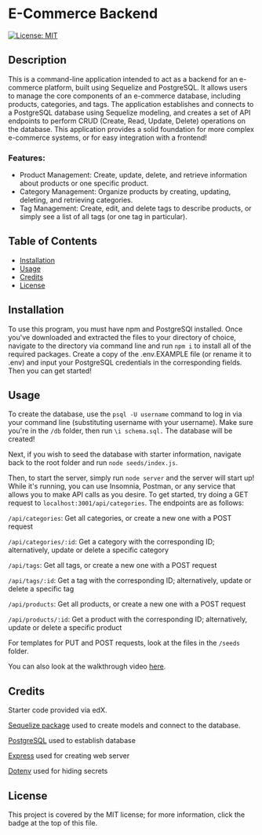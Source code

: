 # E-Commerce Backend

[![License: MIT](https://img.shields.io/badge/License-MIT-yellow.svg)](https://opensource.org/licenses/MIT)



## Description

This is a command-line application intended to act as a backend for an e-commerce platform, built using Sequelize  and PostgreSQL. It allows users to manage the core components of an e-commerce database, including products, categories, and tags. The application establishes and connects to a PostgreSQL database using Sequelize modeling, and creates a set of API endpoints to perform CRUD (Create, Read, Update, Delete) operations on the database. This application provides a solid foundation for more complex e-commerce systems, or for easy integration with a frontend!

### Features:

* Product Management: Create, update, delete, and retrieve information about products or one specific product.
* Category Management: Organize products by creating, updating, deleting, and retrieving categories.
* Tag Management: Create, edit, and delete tags to describe products, or simply see a list of all tags (or one tag in particular).

## Table of Contents

- [Installation](#installation)
- [Usage](#usage)
- [Credits](#credits)
- [License](#license)

## Installation

To use this program, you must have npm and PostgreSQl installed. Once you've downloaded and extracted the files to your directory of choice, navigate to the directory via command line and run `npm i` to install all of the required packages. Create a copy of the .env.EXAMPLE file (or rename it to .env) and input your PostgreSQL credentials in the corresponding fields. Then you can get started!

## Usage

To create the database, use the `psql -U username` command to log in via your command line (substituting username with your username). Make sure you're in the `/db` folder, then run `\i schema.sql.` The database will be created!

Next, if you wish to seed the database with starter information, navigate back to the root folder and run `node seeds/index.js`. 

Then, to start the server, simply run `node server` and the server will start up! While it's running, you can use Insomnia, Postman, or any service that allows you to make API calls as you desire. To get started, try doing a GET request to `localhost:3001/api/categories`. The endpoints are as follows: 

`/api/categories`: Get all categories, or create a new one with a POST request

`/api/categories/:id`: Get a category with the corresponding ID; alternatively, update or delete a specific category

`/api/tags`: Get all tags, or create a new one with a POST request

`/api/tags/:id`: Get a tag with the corresponding ID; alternatively, update or delete a specific tag
 
`/api/products`: Get all products, or create a new one with a POST request

`/api/products/:id`: Get a product with the corresponding ID; alternatively, update or delete a specific product

For templates for PUT and POST requests, look at the files in the `/seeds` folder.

You can also look at the walkthrough video [here](https://drive.google.com/file/d/1DLUHyynuittGDQJuEdRNxm3fAj2zi2EG/view).

## Credits

Starter code provided via edX.

[Sequelize package](https://www.npmjs.com/package/sequelize) used to create models and connect to the database.

[PostgreSQL](https://www.postgresql.org/) used to establish database

[Express](https://www.npmjs.com/package/express) used for creating web server

[Dotenv](https://www.npmjs.com/package/dotenv) used for hiding secrets

## License

This project is covered by the MIT license; for more information, click the badge at the top of this file.

